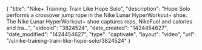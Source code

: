 {
    "title": "Nike+ Training: Train Like Hope Solo",
    "description": "Hope Solo performs a crossover jump rope in the Nike Lunar HyperWorkout+ shoe. The Nike Lunar HyperWorkout+ shoe captures reps, NikeFuel and calories and tra...",
    "videoid": "3824524",
    "date_created": "1424454627",
    "date_modified": "1424454627",
    "type": "captivate",
    "layout": "video",
    "url": "\/v\/nike-training-train-like-hope-solo\/3824524"
}